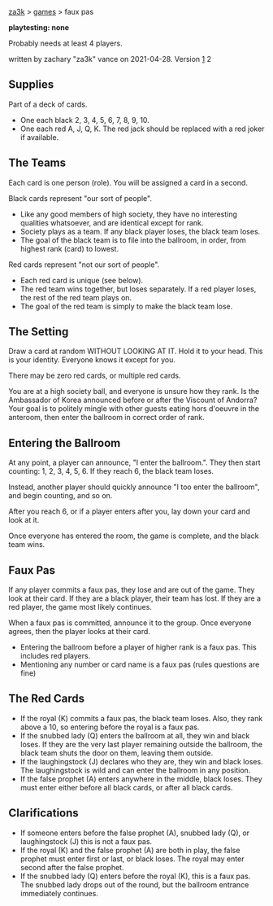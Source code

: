 [za3k](/) > [games](/games/) > faux pas

**playtesting: none**

Probably needs at least 4 players.

written by zachary "za3k" vance on 2021-04-28. Version [1](/games/faux_pas1) 2

## Supplies
Part of a deck of cards.
 - One each black 2, 3, 4, 5, 6, 7, 8, 9, 10.
 - One each red A, J, Q, K. The red jack should be replaced with a red joker if available.

## The Teams
Each card is one person (role). You will be assigned a card in a second.

Black cards represent "our sort of people".
- Like any good members of high society, they have no interesting qualities whatsoever, and are identical except for rank.
- Society plays as a team. If any black player loses, the black team loses.
- The goal of the black team is to file into the ballroom, in order, from highest rank (card) to lowest.

Red cards represent "not our sort of people".
- Each red card is unique (see below).
- The red team wins together, but loses separately. If a red player loses, the rest of the red team plays on.
- The goal of the red team is simply to make the black team lose.

## The Setting
Draw a card at random WITHOUT LOOKING AT IT. Hold it to your head. This is your identity. Everyone knows it except for you.

There may be zero red cards, or multiple red cards.

You are at a high society ball, and everyone is unsure how they rank. Is the Ambassador of Korea announced before or after the Viscount of Andorra? Your goal is to politely mingle with other guests eating hors d'oeuvre in the anteroom, then enter the ballroom in correct order of rank.

## Entering the Ballroom
At any point, a player can announce, "I enter the ballroom.". They then start counting: 1, 2, 3, 4, 5, 6. If they reach 6, the black team loses.

Instead, another player should quickly announce "I too enter the ballroom", and begin counting, and so on.

After you reach 6, or if a player enters after you, lay down your card and look at it.

Once everyone has entered the room, the game is complete, and the black team wins.

## Faux Pas

If any player commits a faux pas, they lose and are out of the game. They look at their card. If they are a black player, their team has lost. If they are a red player, the game most likely continues.

When a faux pas is committed, announce it to the group. Once everyone agrees, then the player looks at their card.

- Entering the ballroom before a player of higher rank is a faux pas. This includes red players.
- Mentioning any number or card name is a faux pas (rules questions are fine)

## The Red Cards
- If the royal (K) commits a faux pas, the black team loses. Also, they rank above a 10, so entering before the royal is a faux pas.
- If the snubbed lady (Q) enters the ballroom at all, they win and black loses. If they are the very last player remaining outside the ballroom, the black team shuts the door on them, leaving them outside.
- If the laughingstock (J) declares who they are, they win and black loses. The laughingstock is wild and can enter the ballroom in any position.
- If the false prophet (A) enters anywhere in the middle, black loses. They must enter either before all black cards, or after all black cards.

## Clarifications
- If someone enters before the false prophet (A), snubbed lady (Q), or laughingstock (J) this is not a faux pas.
- If the royal (K) and the false prophet (A) are both in play, the false prophet must enter first or last, or black loses. The royal may enter second after the false prophet.
- If the snubbed lady (Q) enters before the royal (K), this is a faux pas. The snubbed lady drops out of the round, but the ballroom entrance immediately continues.
